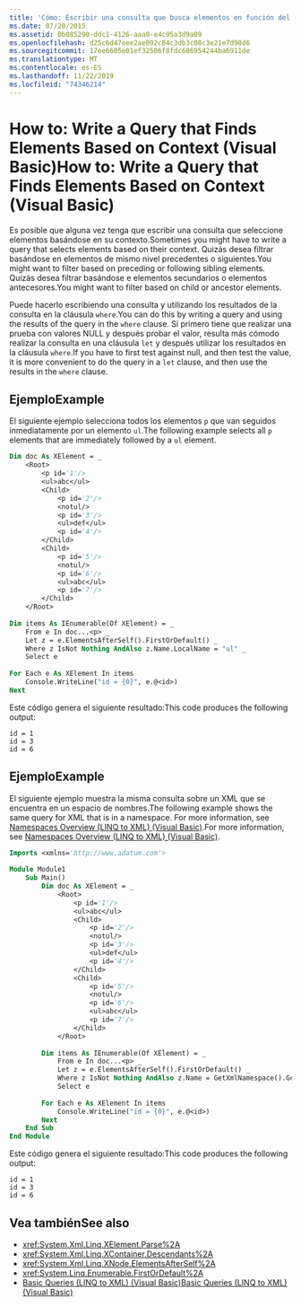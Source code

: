 ```yaml
---
title: 'Cómo: Escribir una consulta que busca elementos en función del contexto'
ms.date: 07/20/2015
ms.assetid: 0b085290-ddc1-4126-aaa0-e4c95a3d9a09
ms.openlocfilehash: d25c6d47eee2ae092c84c3db3c08c3e21e7d98d6
ms.sourcegitcommit: 17ee6605e01ef32506f8fdc686954244ba6911de
ms.translationtype: MT
ms.contentlocale: es-ES
ms.lasthandoff: 11/22/2019
ms.locfileid: "74346214"
---
```

# <a name="how-to-write-a-query-that-finds-elements-based-on-context-visual-basic"></a><span data-ttu-id="96827-102">How to: Write a Query that Finds Elements Based on Context (Visual Basic)</span><span class="sxs-lookup"><span data-stu-id="96827-102">How to: Write a Query that Finds Elements Based on Context (Visual Basic)</span></span>
<span data-ttu-id="96827-103">Es posible que alguna vez tenga que escribir una consulta que seleccione elementos basándose en su contexto.</span><span class="sxs-lookup"><span data-stu-id="96827-103">Sometimes you might have to write a query that selects elements based on their context.</span></span> <span data-ttu-id="96827-104">Quizás desea filtrar basándose en elementos de mismo nivel precedentes o siguientes.</span><span class="sxs-lookup"><span data-stu-id="96827-104">You might want to filter based on preceding or following sibling elements.</span></span> <span data-ttu-id="96827-105">Quizás desea filtrar basándose e elementos secundarios o elementos antecesores.</span><span class="sxs-lookup"><span data-stu-id="96827-105">You might want to filter based on child or ancestor elements.</span></span>  
  
 <span data-ttu-id="96827-106">Puede hacerlo escribiendo una consulta y utilizando los resultados de la consulta en la cláusula `where`.</span><span class="sxs-lookup"><span data-stu-id="96827-106">You can do this by writing a query and using the results of the query in the `where` clause.</span></span> <span data-ttu-id="96827-107">Si primero tiene que realizar una prueba con valores NULL y después probar el valor, resulta más cómodo realizar la consulta en una cláusula `let` y después utilizar los resultados en la cláusula `where`.</span><span class="sxs-lookup"><span data-stu-id="96827-107">If you have to first test against null, and then test the value, it is more convenient to do the query in a `let` clause, and then use the results in the `where` clause.</span></span>  
  
## <a name="example"></a><span data-ttu-id="96827-108">Ejemplo</span><span class="sxs-lookup"><span data-stu-id="96827-108">Example</span></span>  
 <span data-ttu-id="96827-109">El siguiente ejemplo selecciona todos los elementos `p` que van seguidos inmediatamente por un elemento `ul`.</span><span class="sxs-lookup"><span data-stu-id="96827-109">The following example selects all `p` elements that are immediately followed by a `ul` element.</span></span>  
  
```vb  
Dim doc As XElement = _  
    <Root>  
        <p id='1'/>  
        <ul>abc</ul>  
        <Child>  
            <p id='2'/>  
            <notul/>  
            <p id='3'/>  
            <ul>def</ul>  
            <p id='4'/>  
        </Child>  
        <Child>  
            <p id='5'/>  
            <notul/>  
            <p id='6'/>  
            <ul>abc</ul>  
            <p id='7'/>  
        </Child>  
    </Root>  
  
Dim items As IEnumerable(Of XElement) = _  
    From e In doc...<p> _  
    Let z = e.ElementsAfterSelf().FirstOrDefault() _  
    Where z IsNot Nothing AndAlso z.Name.LocalName = "ul" _  
    Select e  
  
For Each e As XElement In items  
    Console.WriteLine("id = {0}", e.@<id>)  
Next  
```  
  
 <span data-ttu-id="96827-110">Este código genera el siguiente resultado:</span><span class="sxs-lookup"><span data-stu-id="96827-110">This code produces the following output:</span></span>  
  
```console  
id = 1  
id = 3  
id = 6  
```  
  
## <a name="example"></a><span data-ttu-id="96827-111">Ejemplo</span><span class="sxs-lookup"><span data-stu-id="96827-111">Example</span></span>  
 <span data-ttu-id="96827-112">El siguiente ejemplo muestra la misma consulta sobre un XML que se encuentra en un espacio de nombres.</span><span class="sxs-lookup"><span data-stu-id="96827-112">The following example shows the same query for XML that is in a namespace.</span></span> <span data-ttu-id="96827-113">For more information, see [Namespaces Overview (LINQ to XML) (Visual Basic)](namespaces-overview-linq-to-xml.md).</span><span class="sxs-lookup"><span data-stu-id="96827-113">For more information, see [Namespaces Overview (LINQ to XML) (Visual Basic)](namespaces-overview-linq-to-xml.md).</span></span>  
  
```vb  
Imports <xmlns='http://www.adatum.com'>  
  
Module Module1  
    Sub Main()  
        Dim doc As XElement = _  
            <Root>  
                <p id='1'/>  
                <ul>abc</ul>  
                <Child>  
                    <p id='2'/>  
                    <notul/>  
                    <p id='3'/>  
                    <ul>def</ul>  
                    <p id='4'/>  
                </Child>  
                <Child>  
                    <p id='5'/>  
                    <notul/>  
                    <p id='6'/>  
                    <ul>abc</ul>  
                    <p id='7'/>  
                </Child>  
            </Root>  
  
        Dim items As IEnumerable(Of XElement) = _  
            From e In doc...<p> _  
            Let z = e.ElementsAfterSelf().FirstOrDefault() _  
            Where z IsNot Nothing AndAlso z.Name = GetXmlNamespace().GetName("ul") _  
            Select e  
  
        For Each e As XElement In items  
            Console.WriteLine("id = {0}", e.@<id>)  
        Next  
    End Sub  
End Module  
```  
  
 <span data-ttu-id="96827-114">Este código genera el siguiente resultado:</span><span class="sxs-lookup"><span data-stu-id="96827-114">This code produces the following output:</span></span>  
  
```console  
id = 1  
id = 3  
id = 6  
```  
  
## <a name="see-also"></a><span data-ttu-id="96827-115">Vea también</span><span class="sxs-lookup"><span data-stu-id="96827-115">See also</span></span>

- <xref:System.Xml.Linq.XElement.Parse%2A>
- <xref:System.Xml.Linq.XContainer.Descendants%2A>
- <xref:System.Xml.Linq.XNode.ElementsAfterSelf%2A>
- <xref:System.Linq.Enumerable.FirstOrDefault%2A>
- [<span data-ttu-id="96827-116">Basic Queries (LINQ to XML) (Visual Basic)</span><span class="sxs-lookup"><span data-stu-id="96827-116">Basic Queries (LINQ to XML) (Visual Basic)</span></span>](../../../../visual-basic/programming-guide/concepts/linq/basic-queries-linq-to-xml.md)
